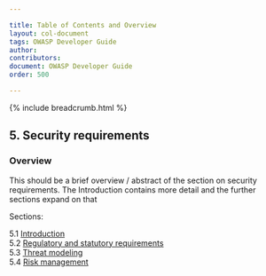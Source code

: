 ```yaml
---

title: Table of Contents and Overview
layout: col-document
tags: OWASP Developer Guide
author:
contributors:
document: OWASP Developer Guide
order: 500

---
```


{% include breadcrumb.html %}

## 5. Security requirements

### Overview

This should be a brief overview / abstract of the section on security requirements.
The Introduction contains more detail and the further sections expand on that

Sections:

5.1 [Introduction](01-security-requirements.md)  
5.2 [Regulatory and statutory requirements](02-regulatory-statutory-requirements.md)  
5.3 [Threat modeling](03-threat-modeling.md)  
5.4 [Risk management](04-risk-management.md)  
